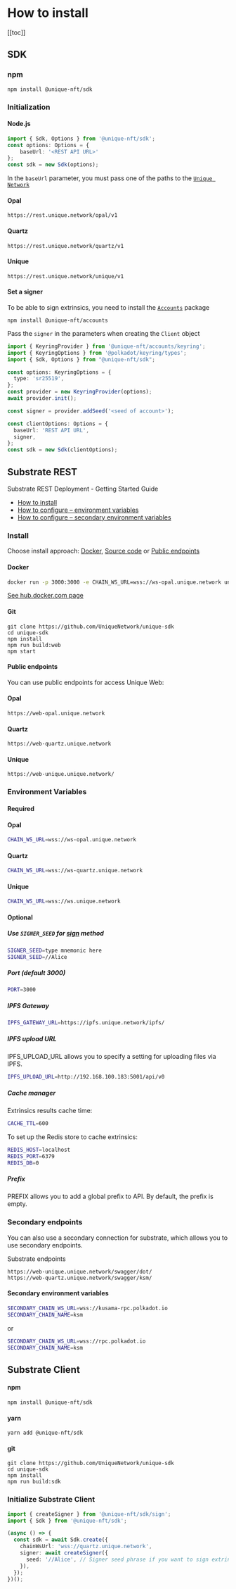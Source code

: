 



# How to install

[[toc]]

## SDK

### npm
```shell
npm install @unique-nft/sdk
```

### Initialization

#### Node.js
```typescript
import { Sdk, Options } from '@unique-nft/sdk';
const options: Options = {
    baseUrl: '<REST API URL>'
};
const sdk = new Sdk(options);
```
In the `baseUrl` parameter, you must pass one of the paths to the [`Unique Network`](../web)

#### Opal
```shell
https://rest.unique.network/opal/v1
```

#### Quartz
```shell
https://rest.unique.network/quartz/v1
```

#### Unique
```shell
https://rest.unique.network/unique/v1
```

#### Set a signer

To be able to sign extrinsics, you need to install the [`Accounts`](../accounts) package
```shell
npm install @unique-nft/accounts
```
Pass the `signer` in the parameters when creating the `Client` object
```typescript
import { KeyringProvider } from '@unique-nft/accounts/keyring';
import { KeyringOptions } from '@polkadot/keyring/types';
import { Sdk, Options } from "@unique-nft/sdk";

const options: KeyringOptions = {
  type: 'sr25519',
};
const provider = new KeyringProvider(options);
await provider.init();

const signer = provider.addSeed('<seed of account>');

const clientOptions: Options = {
  baseUrl: 'REST API URL',
  signer,
};
const sdk = new Sdk(clientOptions);
```


## Substrate REST

Substrate REST Deployment - Getting Started Guide

- [How to install](#install)
- [How to configure – environment variables](#environment-variables)
- [How to configure – secondary environment variables](#secondary-environment-variables)


### Install
Choose install approach: [Docker](#docker), [Source code](#git) or [Public endpoints](#public-endpoints)

#### Docker

```bash
docker run -p 3000:3000 -e CHAIN_WS_URL=wss://ws-opal.unique.network uniquenetwork/web:latest
```

<a href="https://hub.docker.com/r/uniquenetwork/web" target="_blank">See hub.docker.com page</a>

#### Git

```git
git clone https://github.com/UniqueNetwork/unique-sdk
cd unique-sdk
npm install
npm run build:web
npm start
```

#### Public endpoints

You can use public endpoints for access Unique Web:

#### Opal
```
https://web-opal.unique.network
```

#### Quartz
```
https://web-quartz.unique.network
```

#### Unique
```
https://web-unique.unique.network/
```


### Environment Variables

#### Required

#### Opal
```bash
CHAIN_WS_URL=wss://ws-opal.unique.network
```

#### Quartz
```bash
CHAIN_WS_URL=wss://ws-quartz.unique.network
```

#### Unique
```bash
CHAIN_WS_URL=wss://ws.unique.network
```

#### Optional

##### Use `SIGNER_SEED` for [sign](#sign-an-extrinsic) method
```bash
SIGNER_SEED=type mnemonic here
SIGNER_SEED=//Alice
```

##### Port (default 3000)
```bash
PORT=3000
```

##### IPFS Gateway
```bash
IPFS_GATEWAY_URL=https://ipfs.unique.network/ipfs/
```

##### IPFS upload URL

IPFS_UPLOAD_URL allows you to specify a setting for uploading files via IPFS.
```bash
IPFS_UPLOAD_URL=http://192.168.100.183:5001/api/v0
```

##### Cache manager
Extrinsics results cache time:
```bash
CACHE_TTL=600
```

To set up the Redis store to cache extrinsics:
```bash
REDIS_HOST=localhost
REDIS_PORT=6379
REDIS_DB=0
```

##### Prefix

PREFIX allows you to add a global prefix to API.
By default, the prefix is empty.

### Secondary endpoints

You can also use a secondary connection for substrate, which allows you to use secondary endpoints.

Substrate endpoints
```
https://web-unique.unique.network/swagger/dot/
https://web-quartz.unique.network/swagger/ksm/
```

#### Secondary environment variables

```bash
SECONDARY_CHAIN_WS_URL=wss://kusama-rpc.polkadot.io
SECONDARY_CHAIN_NAME=ksm
```
or

```bash
SECONDARY_CHAIN_WS_URL=wss://rpc.polkadot.io
SECONDARY_CHAIN_NAME=ksm
```


## Substrate Client

#### npm

```shell
npm install @unique-nft/sdk
```

#### yarn

```shell
yarn add @unique-nft/sdk
```

#### git

```shell
git clone https://github.com/UniqueNetwork/unique-sdk
cd unique-sdk
npm install
npm run build:sdk
```

### Initialize Substrate Client

```typescript
import { createSigner } from '@unique-nft/sdk/sign';
import { Sdk } from '@unique-nft/sdk';

(async () => {
  const sdk = await Sdk.create({
    chainWsUrl: 'wss://quartz.unique.network',
    signer: await createSigner({
      seed: '//Alice', // Signer seed phrase if you want to sign extrinsics
    }),
  });
})();
```
